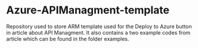 # Azure-APIManagment-template
Repository used to store ARM template used for the Deploy to Azure button in article about API Managment.
It also contains a two example codes from article which can be found in the folder examples.
